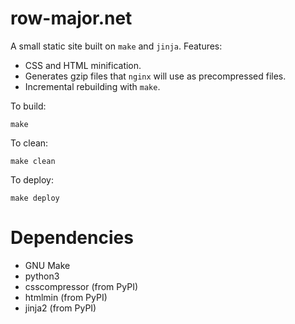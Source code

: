 # row-major.net

A small static site built on `make` and `jinja`.  Features:

  * CSS and HTML minification.
  * Generates gzip files that `nginx` will use as precompressed files.
  * Incremental rebuilding with `make`.

To build:

    make

To clean:

    make clean

To deploy:

    make deploy

# Dependencies

  * GNU Make
  * python3
  * csscompressor (from PyPI)
  * htmlmin (from PyPI)
  * jinja2 (from PyPI)
